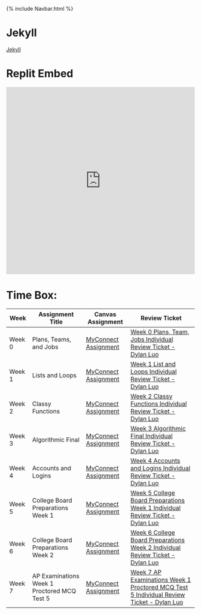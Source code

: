 {% include Navbar.html %}

# Jekyll #
[Jekyll](https://dylanluo05.github.io/TLDEW-DylanLuo/)

# Replit Embed #
<iframe frameborder="0" width="100%" height="500px" src="https://replit.com/@Dylanluo05/TLDEW-DylanLuo?lite=true#src/menuy.py"></iframe>

# Time Box: #
| Week | Assignment Title | Canvas Assignment | Review Ticket |
| ------- | ---------------- | ----------------- | ------------- |
| Week 0 | Plans, Teams, and Jobs | [MyConnect Assignment](https://poway.instructure.com/courses/112335/assignments/2043640) | [Week 0 Plans, Team, Jobs Individual Review Ticket - Dylan Luo](https://github.com/Dylanluo05/TLDEW-DylanLuo/issues/1) |
| Week 1 | Lists and Loops | [MyConnect Assignment](https://poway.instructure.com/courses/112335/assignments/2057997) | [Week 1 List and Loops Individual Review Ticket - Dylan Luo](https://github.com/Dylanluo05/TLDEW-DylanLuo/issues/2) |
| Week 2 | Classy Functions | [MyConnect Assignment](https://poway.instructure.com/courses/112335/assignments/2062669) | [Week 2 Classy Functions Individual Review Ticket - Dylan Luo](https://github.com/Dylanluo05/TLDEW-DylanLuo/issues/4) |
| Week 3 | Algorithmic Final | [MyConnect Assignment](https://poway.instructure.com/courses/112335/assignments/2077246) | [Week 3 Algorithmic Final Individual Review Ticket - Dylan Luo](https://github.com/Dylanluo05/TLDEW-DylanLuo/issues/5) |
| Week 4 | Accounts and Logins | [MyConnect Assignment](https://poway.instructure.com/courses/112335/assignments/2091155) | [Week 4 Accounts and Logins Individual Review Ticket - Dylan Luo](https://github.com/Dylanluo05/TLDEW-DylanLuo/issues/6) |
| Week 5 | College Board Preparations Week 1 | [MyConnect Assignment](https://poway.instructure.com/courses/112335/assignments/2094412) | [Week 5 College Board Preparations Week 1 Individual Review Ticket - Dylan Luo](https://github.com/Dylanluo05/TLDEW-DylanLuo/issues/7) |
| Week 6 | College Board Preparations Week 2 | [MyConnect Assignment](https://poway.instructure.com/courses/112335/assignments/2099836) | [Week 6 College Board Preparations Week 2 Individual Review Ticket - Dylan Luo](https://github.com/Dylanluo05/TLDEW-DylanLuo/issues/8) |
| Week 7 | AP Examinations Week 1 Proctored MCQ Test 5 | [MyConnect Assignment](https://poway.instructure.com/courses/112335/assignments/2103663) | [Week 7 AP Examinations Week 1 Proctored MCQ Test 5 Individual Review Ticket - Dylan Luo](https://github.com/Dylanluo05/TLDEW-DylanLuo/issues/9) |


